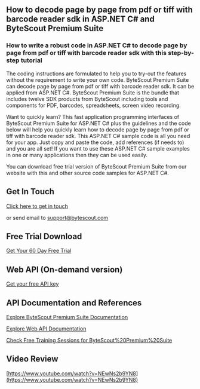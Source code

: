 ## How to decode page by page from pdf or tiff with barcode reader sdk in ASP.NET C# and ByteScout Premium Suite

### How to write a robust code in ASP.NET C# to decode page by page from pdf or tiff with barcode reader sdk with this step-by-step tutorial

The coding instructions are formulated to help you to try-out the features without the requirement to write your own code. ByteScout Premium Suite can decode page by page from pdf or tiff with barcode reader sdk. It can be applied from ASP.NET C#. ByteScout Premium Suite is the bundle that includes twelve SDK products from ByteScout including tools and components for PDF, barcodes, spreadsheets, screen video recording.

Want to quickly learn? This fast application programming interfaces of ByteScout Premium Suite for ASP.NET C# plus the guidelines and the code below will help you quickly learn how to decode page by page from pdf or tiff with barcode reader sdk. This ASP.NET C# sample code is all you need for your app. Just copy and paste the code, add references (if needs to) and you are all set! If you want to use these ASP.NET C# sample examples in one or many applications then they can be used easily.

You can download free trial version of ByteScout Premium Suite from our website with this and other source code samples for ASP.NET C#.

## Get In Touch

[Click here to get in touch](https://bytescout.zendesk.com/hc/en-us/requests/new?subject=ByteScout%20Premium%20Suite%20Question)

or send email to [support@bytescout.com](mailto:support@bytescout.com?subject=ByteScout%20Premium%20Suite%20Question) 

## Free Trial Download

[Get Your 60 Day Free Trial](https://bytescout.com/download/web-installer?utm_source=github-readme)

## Web API (On-demand version)

[Get your free API key](https://pdf.co/documentation/api?utm_source=github-readme)

## API Documentation and References

[Explore ByteScout Premium Suite Documentation](https://bytescout.com/documentation/index.html?utm_source=github-readme)

[Explore Web API Documentation](https://pdf.co/documentation/api?utm_source=github-readme)

[Check Free Training Sessions for ByteScout%20Premium%20Suite](https://academy.bytescout.com/)

## Video Review

[https://www.youtube.com/watch?v=NEwNs2b9YN8](https://www.youtube.com/watch?v=NEwNs2b9YN8)